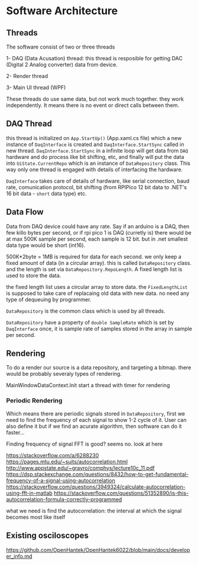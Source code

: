 # Software Architecture

## Threads

The software consist of two or three threads

1- DAQ (Data Acusation) thread:
this thread is resposible for getting DAC (Digital 2 Analog converter) data from device.

2- Render thread

3- Main UI thread (WPF)

These threads do use same data, but not work much together. they work independently. It means there is no event or direct calls between them.


## DAQ Thread

this thread is initialized on `App.StartUp()` (App.xaml.cs file) which a new instance of `DaqInterface` is created and `DaqInterface.StartSync` called in new thread. `DaqInterface.StartSync` in a infinite loop will get data from `DAQ` hardware and do process like bit shifting, etc, and finally will put the data into `UiState.CurrentRepo` which is an instance of `DataRepository` class. This way only one thread is engaged with details of interfacing the hardware.

`DaqInterface` takes care of details of hardware, like serial connection, baud rate, comunication protocol, bit shifting (from RPIPico 12 bit data to .NET's 16 bit data - `short` data type) etc.

## Data Flow

Data from DAQ device could have any rate. Say if an arduino is a DAQ, then few killo bytes per second, or if rpi pico 1 is DAQ (curretly is) there would be at max 500K sample per second, each sample is 12 bit. but in .net smallest data type would be short (int16).

500K*2byte = 1MB is required for data for each second. we only keep a fixed amount of data (in a circular array). this is called `DataRepository` class. and the length is set via `DataRepository.RepoLength`. A fixed length list is used to store the data.

the fixed length list uses a circular array to store data. the `FixedLengthList` is supposed to take care of replacaing old data with new data. no need any type of dequeuing by programmer.


`DataRepository` is the common class which is used by all threads.

`DataRepository` have a property of `double SampleRate` which is set by `DaqInterface` once, it is sample rate of samples stored in the array in sample per second.

## Rendering

To do a render our source is a data repository, and targeting a bitmap. there would be probably severaly types of rendering.

MainWindowDataContext.Init start a thread with timer for rendering


### Periodic Rendering

Which means there are periodic signals stored in `DataRepository`, first we need to find the frequency of each signal to show 1-2 cycle of it. User can also define it but if we find an acurate algorithm, then software can do it faster...

Finding frequency of signal
FFT is good? seems no. look at here 

https://stackoverflow.com/a/6288230
https://pages.mtu.edu/~suits/autocorrelation.html
http://www.appstate.edu/~grayro/comphys/lecture10c_11.pdf
https://dsp.stackexchange.com/questions/8432/how-to-get-fundamental-frequency-of-a-signal-using-autocorrelation
https://stackoverflow.com/questions/3949324/calculate-autocorrelation-using-fft-in-matlab
https://stackoverflow.com/questions/51352890/is-this-autocorrelation-formula-correctly-programmed

what we need is find the autocorrelation: the interval at which the signal becomes most like itself



## Existing osciloscopes

https://github.com/OpenHantek/OpenHantek6022/blob/main/docs/developer_info.md
